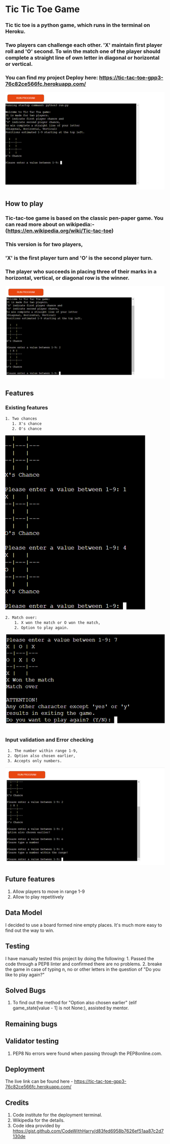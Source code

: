 # Tic Tic Toe Game

### Tic tic toe is a python game, which runs in the terminal on Heroku.

### Two players can challenge each other. 'X' maintain first player roll and 'O' second. To win the match one of the player should complete a straight line of own letter in diagonal or horizontal or vertical.
### You can find my project Deploy here: https://tic-tac-toe-gpp3-76c82ce566fc.herokuapp.com/

![alt text](/images/tic-tac-toe1.png)

## How to play

### Tic-tac-toe game is based on the classic pen-paper game. You can read more about on wikipedia:-(https://en.wikipedia.org/wiki/Tic-tac-toe)

### This version is for two players, 
### 'X' is the first player turn and 'O' is the second player turn.
### The player who succeeds in placing three of their marks in a horizontal, vertical, or diagonal row is the winner.

![alt text](/images/tic-tac-toe2.png)

## Features

### Existing features
    1. Two chances
       1. X's chance
       2. O's chance
![alt text](/images/Chances.png)

    2. Match over:
        1. X won the match or O won the match,
        2. Option to play again.
![alt text](/images/x-won-the-match.png)

### Input validation and Error checking
     1. The number within range 1-9,
     2. Option also chosen earlier,
     3. Accepts only numbers.

![alt text](/images/not-in-range.png)


## Future features
   1. Allow players to move in range 1-9
   2. Allow to play repetitively

## Data Model
  I decided to use a board formed nine empty places. It's much more easy to find out the way to win.


## Testing
I have manually tested this project by doing the following:
    1. Passed the code through a PEP8 linter and confirmed there are no problems.
    2. breake the game in case of typing n, no or other letters in the question of "Do you like to play again?"

## Solved Bugs

1. To find out the method for "Option also chosen earlier" (elif game_state[value - 1] is not None:), assisted by mentor.

## Remaining bugs



## Validator testing
  
1. PEP8
    No errors were found when passing through the PEP8online.com.

## Deployment
    
The live link can be found here - <https://tic-tac-toe-gpp3-76c82ce566fc.herokuapp.com/>


## Credits

1. Code institute for the deployment terminal.
2. Wikipedia for the details.
3. Code idea provided by <https://gist.github.com/CodeWithHarry/d83fed6958b7626ef51aa87c2d7130de>
    